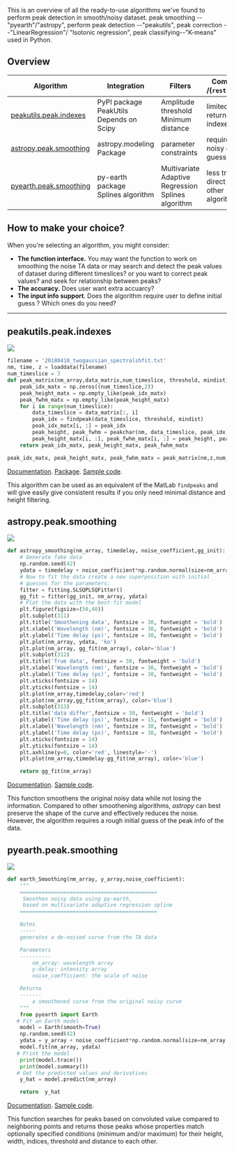This is an overview of all the ready-to-use algorithms we've found to perform peak detection in smooth/noisy dataset.
peak smoothing --"pyearth"/"astropy", perform peak detection --"peakutils", peak correction --"LinearRegression"/
"Isotonic regression", peak classifying--"K-means" used in Python.

## Overview

| Algorithm | Integration | Filters | Comments /(`restriction`)|
|-----------| ----------- | ------- | -----------------------  |
| [peakutils.peak.indexes](#peakutilspeakindexes) | PyPI package PeakUtils<br> Depends on Scipy | Amplitude threshold<br>Minimum distance |limited peak return infos<br>indexes only |
| [astropy.peak.smoothing](#astropypeaksmoothing) | astropy.modeling Package | parameter constraints |requires initial<br> noisy data guess |
| [pyearth.peak.smoothing](#pyearthpeaksmoothing) | py-earth package<br>Splines algorithm | Multivariate Adaptive Regression<br>Splines algorithm | less trivial<br>direct than other algorithms|


## How to make your choice?

When you're selecting an algorithm, you might consider:

* **The function interface.** You may want the function to work on smoothing the noise TA data or may search and detect the peak values of dataset during different timeslices? or you want to correct peak values? and seek for relationship between peaks?
* **The accuracy.** Does user want extra accuarcy?
* **The input info support**. Does the algorithm require user to define initial guess ? Which ones do you need?

--------------------------------

## peakutils.peak.indexes

![](https://raw.github.com/Tutu1995/getbest/images/Peakutils.png)
```python
filename = '20180418_twogaussian_spectralshfit.txt'
nm, time, z = loaddata(filename)
num_timeslice = 3
def peak_matrix(nm_array,data_matrix,num_timeslice, threshold, mindist):
    peak_idx_matx = np.zeros((num_timeslice,2))
    peak_height_matx = np.empty_like(peak_idx_matx)
    peak_fwhm_matx = np.empty_like(peak_height_matx)
    for i in range(num_timeslice):
        data_timeslice = data_matrix[:, i]
        peak_idx = findpeak(data_timeslice, threshold, mindist)
        peak_idx_matx[i, :] = peak_idx
        peak_height, peak_fwhm = peakchar(nm, data_timeslice, peak_idx)
        peak_height_matx[i, :], peak_fwhm_matx[i, :] = peak_height, peak_fwhm
    return peak_idx_matx, peak_height_matx, peak_fwhm_matx

peak_idx_matx, peak_height_matx, peak_fwhm_matx = peak_matrix(nm,z,num_timeslice, 0, 0)


```

[Documentation](http://peakutils.readthedocs.io/en/latest/).
[Package](https://bitbucket.org/lucashnegri/peakutils).
[Sample code](http://localhost:8888/edit/peakaboo/code/Peak-Smoothing/peakutils_2.py).

This algorithm can be used as an equivalent of the MatLab `findpeaks` and will give easily give consistent results if you only need minimal distance and height filtering.

## astropy.peak.smoothing

![](http://localhost:8888/view/getbest/images/astropy.png)

```python
def astropy_smoothing(nm_array, timedelay, noise_coefficient,gg_init):
    # Generate fake data
    np.random.seed(42)
    ydata = timedelay + noise_coefficient*np.random.normal(size=nm_array.size)
    # Now to fit the data create a new superposition with initial
    # guesses for the parameters:
    fitter = fitting.SLSQPLSQFitter()
    gg_fit = fitter(gg_init, nm_array, ydata)
    # Plot the data with the best-fit model
    plt.figure(figsize=(50,40))
    plt.subplot(311)
    plt.title('Smoothening data', fontsize = 30, fontweight = 'bold')
    plt.xlabel('Wavelength (nm)', fontsize = 30, fontweight = 'bold')
    plt.ylabel('Time delay (ps)', fontsize = 30, fontweight = 'bold')
    plt.plot(nm_array, ydata, 'ko')
    plt.plot(nm_array, gg_fit(nm_array), color='blue')
    plt.subplot(312)
    plt.title('True data', fontsize = 30, fontweight = 'bold')
    plt.xlabel('Wavelength (nm)', fontsize = 30, fontweight = 'bold')
    plt.ylabel('Time delay (ps)', fontsize = 30, fontweight = 'bold')
    plt.xticks(fontsize = 14)
    plt.yticks(fontsize = 14)
    plt.plot(nm_array,timedelay,color='red')
    plt.plot(nm_array,gg_fit(nm_array), color='blue')
    plt.subplot(313)
    plt.title('data differ',fontsize = 30, fontweight = 'bold')
    plt.ylabel('Time delay (ps)', fontsize = 15, fontweight = 'bold')
    plt.xlabel('Wavelength (nm)', fontsize = 30, fontweight = 'bold')
    plt.ylabel('Time delay (ps)', fontsize = 30, fontweight = 'bold')
    plt.xticks(fontsize = 14)
    plt.yticks(fontsize = 14)
    plt.axhline(y=0, color='red', linestyle='-')
    plt.plot(nm_array,timedelay-gg_fit(nm_array), color='blue')

    return gg_fit(nm_array)
```

[Documentation](http://docs.astropy.org/en/stable/modeling/).
[Sample code](http://localhost:8888/edit/getbest/py.docs/astropy.py).

This function smoothens the original noisy data while not losing the information. Compared to other smoothening algorithms, *astropy* can best preserve the shape of the curve and effectively reduces the noise. However, the algorithm requires a rough initial guess of the peak info of the data.


## pyearth.peak.smoothing

![](http://localhost:8888/view/getbest/images/astropy.png)

```python
def earth_Smoothing(nm_array, y_array,noise_coefficient):        
    """
    ============================================
     Smoothen noisy data using py-earth,
     based on multivariate adaptive regression spline
    ============================================

    Notes
    -----   
    generates a de-noised curve from the TA data

    Parameters
    ----------
        nm_array: wavelength array
        y-delay: intensity array
        noise_coefficient: the scale of noise

    Returns
    -------
        a smoothened curve from the original noisy curve   
    """
    from pyearth import Earth
   # Fit an Earth model
    model = Earth(smooth=True)
    np.random.seed(42)
    ydata = y_array + noise_coefficient*np.random.normal(size=nm_array.size)
    model.fit(nm_array, ydata)
   # Print the model
    print(model.trace())
    print(model.summary())
   # Get the predicted values and derivatives
    y_hat = model.predict(nm_array)

    return  y_hat
```

[Documentation](https://contrib.scikit-learn.org/py-earth/content.html).
[Sample code](http://localhost:8888/edit/getbest/py.docs/py-earth.py).

This function searches for peaks based on convoluted value compared to neighboring points and returns those peaks whose properties match optionally specified conditions (minimum and/or maximum) for their height, width, indices, threshold and distance to each other.
